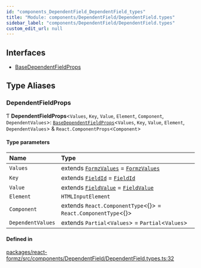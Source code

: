 ```yaml
---
id: "components_DependentField_DependentField_types"
title: "Module: components/DependentField/DependentField.types"
sidebar_label: "components/DependentField/DependentField.types"
custom_edit_url: null
---
```


## Interfaces

- [BaseDependentFieldProps](../interfaces/components_DependentField_DependentField_types.BaseDependentFieldProps.md)

## Type Aliases

### DependentFieldProps

Ƭ **DependentFieldProps**<`Values`, `Key`, `Value`, `Element`, `Component`, `DependentValues`\>: [`BaseDependentFieldProps`](../interfaces/components_DependentField_DependentField_types.BaseDependentFieldProps.md)<`Values`, `Key`, `Value`, `Element`, `DependentValues`\> & `React.ComponentProps`<`Component`\>

#### Type parameters

| Name | Type |
| :------ | :------ |
| `Values` | extends [`FormzValues`](types_form.md#formzvalues) = [`FormzValues`](types_form.md#formzvalues) |
| `Key` | extends [`FieldId`](types_field.md#fieldid) = [`FieldId`](types_field.md#fieldid) |
| `Value` | extends [`FieldValue`](types_field.md#fieldvalue) = [`FieldValue`](types_field.md#fieldvalue) |
| `Element` | `HTMLInputElement` |
| `Component` | extends `React.ComponentType`<{}\> = `React.ComponentType`<{}\> |
| `DependentValues` | extends `Partial`<`Values`\> = `Partial`<`Values`\> |

#### Defined in

[packages/react-formz/src/components/DependentField/DependentField.types.ts:32](https://github.com/ZerryStack/react-formz/blob/main/packages/react-formz/src/components/DependentField/DependentField.types.ts#L32)
